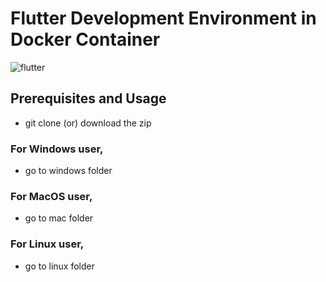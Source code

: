 # Flutter Development Environment in Docker Container
![flutter](https://github.com/soethandara/plas_flutter_docker/assets/148550611/26af9f16-4306-47be-ac17-36ad895f4185)
## Prerequisites and Usage
- git clone (or) download the zip
### For Windows user,
- go to windows folder
### For MacOS user,
- go to mac folder
### For Linux user,
- go to linux folder

